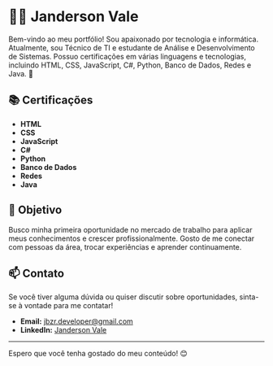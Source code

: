 # 👨‍💻 Janderson Vale

Bem-vindo ao meu portfólio! Sou apaixonado por tecnologia e informática. Atualmente, sou Técnico de TI e estudante de Análise e Desenvolvimento de Sistemas. Possuo certificações em várias linguagens e tecnologias, incluindo HTML, CSS, JavaScript, C#, Python, Banco de Dados, Redes e Java. 🚀

## 📚 Certificações
- **HTML**
- **CSS**
- **JavaScript**
- **C#**
- **Python**
- **Banco de Dados**
- **Redes**
- **Java**

## 🎯 Objetivo
Busco minha primeira oportunidade no mercado de trabalho para aplicar meus conhecimentos e crescer profissionalmente. Gosto de me conectar com pessoas da área, trocar experiências e aprender continuamente.

## 📫 Contato
Se você tiver alguma dúvida ou quiser discutir sobre oportunidades, sinta-se à vontade para me contatar!

- **Email:** jbzr.developer@gmail.com
- **LinkedIn:** [Janderson Vale](https://www.linkedin.com/in/janderson-vale-8088a61aa)

---

Espero que você tenha gostado do meu conteúdo! 😊
